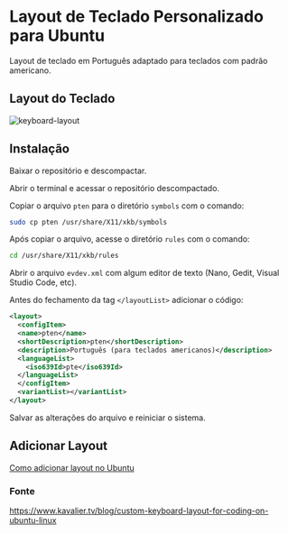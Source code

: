 # Layout de Teclado Personalizado para Ubuntu

Layout de teclado em Português adaptado para teclados com padrão americano.

## Layout do Teclado

![keyboard-layout](https://user-images.githubusercontent.com/23555768/195992445-659fa934-7b47-408b-ab2c-ac92127ae9aa.png)

## Instalação

Baixar o repositório e descompactar.

Abrir o terminal e acessar o repositório descompactado.

Copiar o arquivo `pten` para o diretório `symbols` com o comando:

```bash
sudo cp pten /usr/share/X11/xkb/symbols
```

Após copiar o arquivo, acesse o diretório `rules` com o comando:

```bash
cd /usr/share/X11/xkb/rules
```

Abrir o arquivo `evdev.xml` com algum editor de texto (Nano, Gedit, Visual Studio Code, etc).

Antes do fechamento da tag `</layoutList>` adicionar o código:

```xml
<layout>
  <configItem>
  <name>pten</name>
  <shortDescription>pten</shortDescription>
  <description>Português (para teclados americanos)</description>
  <languageList>
    <iso639Id>pte</iso639Id>
  </languageList>
  </configItem>
  <variantList></variantList>
</layout>
```

Salvar as alterações do arquivo e reiniciar o sistema.

## Adicionar Layout

[Como adicionar layout no Ubuntu](https://github.com/idrodrigosantos/custom-keyboard-layout-ubuntu/wiki/Instru%C3%A7%C3%B5es-de-Uso)

### Fonte

<https://www.kavalier.tv/blog/custom-keyboard-layout-for-coding-on-ubuntu-linux>
